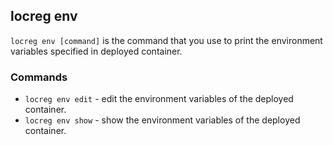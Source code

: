 ## locreg env 

`locreg env [command]` is the command that you use to print the environment variables specified in deployed container.

### Commands
- `locreg env edit` - edit the environment variables of the deployed container.
- `locreg env show` - show the environment variables of the deployed container.
